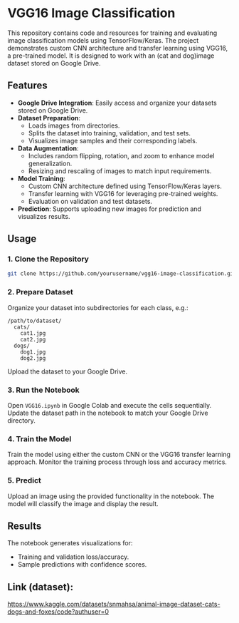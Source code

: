 # VGG16 Image Classification

This repository contains code and resources for training and evaluating image classification models using TensorFlow/Keras. The project demonstrates custom CNN architecture and transfer learning using VGG16, a pre-trained model. It is designed to work with an (cat and dog)image dataset stored on Google Drive.

## Features

- **Google Drive Integration**: Easily access and organize your datasets stored on Google Drive.
- **Dataset Preparation**:
  - Loads images from directories.
  - Splits the dataset into training, validation, and test sets.
  - Visualizes image samples and their corresponding labels.
- **Data Augmentation**:
  - Includes random flipping, rotation, and zoom to enhance model generalization.
  - Resizing and rescaling of images to match input requirements.
- **Model Training**:
  - Custom CNN architecture defined using TensorFlow/Keras layers.
  - Transfer learning with VGG16 for leveraging pre-trained weights.
  - Evaluation on validation and test datasets.
- **Prediction**: Supports uploading new images for prediction and visualizes results.

## Usage

### 1. Clone the Repository

```bash
git clone https://github.com/yourusername/vgg16-image-classification.git
```

### 2. Prepare Dataset

Organize your dataset into subdirectories for each class, e.g.:

```
/path/to/dataset/
  cats/
    cat1.jpg
    cat2.jpg
  dogs/
    dog1.jpg
    dog2.jpg
```

Upload the dataset to your Google Drive.

### 3. Run the Notebook

Open `VGG16.ipynb` in Google Colab and execute the cells sequentially. Update the dataset path in the notebook to match your Google Drive directory.

### 4. Train the Model

Train the model using either the custom CNN or the VGG16 transfer learning approach. Monitor the training process through loss and accuracy metrics.

### 5. Predict

Upload an image using the provided functionality in the notebook. The model will classify the image and display the result.

## Results

The notebook generates visualizations for:
- Training and validation loss/accuracy.
- Sample predictions with confidence scores.

## Link (dataset):
https://www.kaggle.com/datasets/snmahsa/animal-image-dataset-cats-dogs-and-foxes/code?authuser=0
